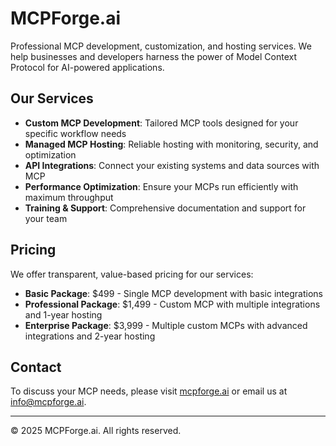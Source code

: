 # MCPForge.ai

Professional MCP development, customization, and hosting services. We help businesses and developers harness the power of Model Context Protocol for AI-powered applications.

## Our Services

- **Custom MCP Development**: Tailored MCP tools designed for your specific workflow needs
- **Managed MCP Hosting**: Reliable hosting with monitoring, security, and optimization
- **API Integrations**: Connect your existing systems and data sources with MCP
- **Performance Optimization**: Ensure your MCPs run efficiently with maximum throughput
- **Training & Support**: Comprehensive documentation and support for your team

## Pricing

We offer transparent, value-based pricing for our services:

- **Basic Package**: $499 - Single MCP development with basic integrations
- **Professional Package**: $1,499 - Custom MCP with multiple integrations and 1-year hosting
- **Enterprise Package**: $3,999 - Multiple custom MCPs with advanced integrations and 2-year hosting

## Contact

To discuss your MCP needs, please visit [mcpforge.ai](https://mcpforge.ai) or email us at info@mcpforge.ai.

---

© 2025 MCPForge.ai. All rights reserved.
